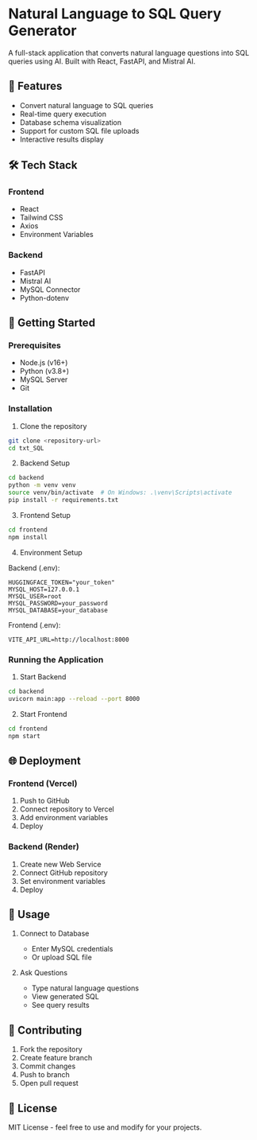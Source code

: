 # Natural Language to SQL Query Generator

A full-stack application that converts natural language questions into SQL queries using AI. Built with React, FastAPI, and Mistral AI.

## 🌟 Features

- Convert natural language to SQL queries
- Real-time query execution
- Database schema visualization
- Support for custom SQL file uploads
- Interactive results display

## 🛠️ Tech Stack

### Frontend
- React
- Tailwind CSS
- Axios
- Environment Variables

### Backend
- FastAPI
- Mistral AI
- MySQL Connector
- Python-dotenv

## 🚀 Getting Started

### Prerequisites
- Node.js (v16+)
- Python (v3.8+)
- MySQL Server
- Git

### Installation

1. Clone the repository
```bash
git clone <repository-url>
cd txt_SQL
```

2. Backend Setup
```bash
cd backend
python -m venv venv
source venv/bin/activate  # On Windows: .\venv\Scripts\activate
pip install -r requirements.txt
```

3. Frontend Setup
```bash
cd frontend
npm install
```

4. Environment Setup

Backend (.env):
```env
HUGGINGFACE_TOKEN="your_token"
MYSQL_HOST=127.0.0.1
MYSQL_USER=root
MYSQL_PASSWORD=your_password
MYSQL_DATABASE=your_database
```

Frontend (.env):
```env
VITE_API_URL=http://localhost:8000
```

### Running the Application

1. Start Backend
```bash
cd backend
uvicorn main:app --reload --port 8000
```

2. Start Frontend
```bash
cd frontend
npm start
```

## 🌐 Deployment

### Frontend (Vercel)
1. Push to GitHub
2. Connect repository to Vercel
3. Add environment variables
4. Deploy

### Backend (Render)
1. Create new Web Service
2. Connect GitHub repository
3. Set environment variables
4. Deploy

## 📝 Usage

1. Connect to Database
   - Enter MySQL credentials
   - Or upload SQL file

2. Ask Questions
   - Type natural language questions
   - View generated SQL
   - See query results

## 🤝 Contributing

1. Fork the repository
2. Create feature branch
3. Commit changes
4. Push to branch
5. Open pull request

## 📜 License

MIT License - feel free to use and modify for your projects.
